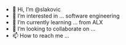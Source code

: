 - 👋 Hi, I’m @slakovic
- 👀 I’m interested in ... software engineering
- 🌱 I’m currently learning ... from ALX
- 💞️ I’m looking to collaborate on ...
- 📫 How to reach me ...

<!---
slakovic/slakovic is a ✨ special ✨ repository because its `README.md` (this file) appears on your GitHub profile.
You can click the Preview link to take a look at your changes.
--->
